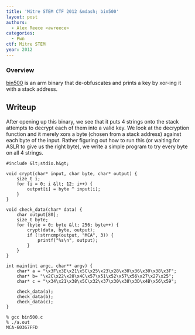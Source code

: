 ```yaml
---
title: 'Mitre STEM CTF 2012 &mdash; bin500'
layout: post
authors:
  - Alex Reece <awreece>
categories:
  - Pwn
ctf: Mitre STEM
year: 2012
---
```

### Overview

[bin500][1] is an arm binary that de-obfuscates and prints a key by xor-ing it with a stack address.

<!--more-->

## Writeup

After opening up this binary, we see that it puts 4 strings onto the stack attempts to decrypt each of them into a valid key. We look at the decryption function and it merely xors a byte (chosen from a stack address) against each byte of the input. Rather figuring out how to run this (or waiting for ASLR to give us the right byte), we write a simple program to try every byte on all 4 strings.

```
#include &lt;stdio.h&gt;

void crypt(char* input, char byte, char* output) {
	size_t i;
	for (i = 0; i &lt; 12; i++) {
		output[i] = byte ^ input[i];
	}
}

void check_data(char* data) {
	char output[80];
	size_t byte;
	for (byte = 0; byte &lt; 256; byte++) {
		crypt(data, byte, output);
		if (!strncmp(output, "MCA", 3)) {
			printf("%s\n", output);
		}
	}
}

int main(int argc, char** argv) {
	char* a = "\x3F\x3E\x21\x5C\x25\x23\x28\x30\x36\x30\x38\x3F";
	char* b= "\x2C\x22\x20\x4C\x57\x51\x52\x57\x56\x27\x27\x25";
	char* c = "\x34\x21\x38\x5C\x32\x37\x30\x38\x3D\x4B\x56\x59";

	check_data(a);
	check_data(b);
	check_data(c);
}
```

```
% gcc bin500.c
% ./a.out
MCA-60367FFD
```

 [1]: http://ppp.cylab.cmu.edu/wordpress/wp-content/uploads/2012/07/bin500.tar.gz